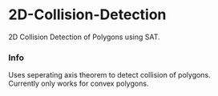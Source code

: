 # 2D-Collision-Detection

2D Collision Detection of Polygons using SAT.

### Info

Uses seperating axis theorem to detect collision of polygons.  
Currently only works for convex polygons.
